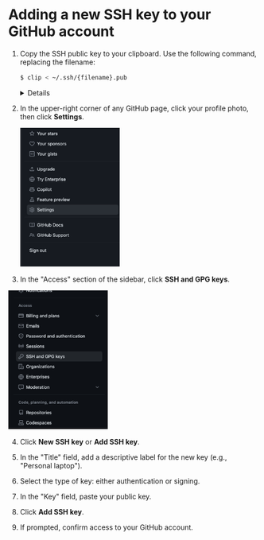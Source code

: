 # Adding a new SSH key to your GitHub account

1. Copy the SSH public key to your clipboard. Use the following command, replacing the filename:

   ```bash
   $ clip < ~/.ssh/{filename}.pub
   ```

   <details>

   - On Windows Subsystem for Linux (WSL), you can use `clip.exe`. Otherwise, locate the hidden `.ssh` folder and copy the key manually.
   - On newer versions of Windows with PowerShell, you may use:
     ```bash
     $ cat ~/.ssh/{filename}.pub | clip
     ```
     
   </details>

2. In the upper-right corner of any GitHub page, click your profile photo, then click **Settings**.

   <img src="images/settingsLocation.png" alt="Setting Location" width="200"/>

3. In the "Access" section of the sidebar, click **SSH and GPG keys**.

<img src="images/SSHandGPGkeysLocation.png" alt="Setting Location" width="200"/>

4. Click **New SSH key** or **Add SSH key**.

5. In the "Title" field, add a descriptive label for the new key (e.g., "Personal laptop").

6. Select the type of key: either authentication or signing.

7. In the "Key" field, paste your public key.

8. Click **Add SSH key**.

9. If prompted, confirm access to your GitHub account.
